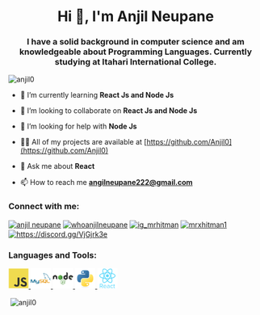 <h1 align="center">Hi 👋, I'm Anjil Neupane</h1>
<h3 align="center">I have a solid background in computer science and am knowledgeable about Programming Languages. Currently studying at Itahari International College.</h3>

<p align="left"> <img src="https://komarev.com/ghpvc/?username=anjil0&label=Profile%20views&color=0e75b6&style=flat" alt="anjil0" /> </p>

- 🌱 I’m currently learning **React Js and Node Js**

- 👯 I’m looking to collaborate on **React Js and Node Js**

- 🤝 I’m looking for help with **Node Js**

- 👨‍💻 All of my projects are available at [https://github.com/Anjil0](https://github.com/Anjil0)

- 💬 Ask me about **React**

- 📫 How to reach me **angilneupane222@gmail.com**

<h3 align="left">Connect with me:</h3>
<p align="left">
<a href="https://linkedin.com/in/anjil neupane" target="blank"><img align="center" src="https://raw.githubusercontent.com/rahuldkjain/github-profile-readme-generator/master/src/images/icons/Social/linked-in-alt.svg" alt="anjil neupane" height="30" width="40" /></a>
<a href="https://fb.com/whoanjilneupane" target="blank"><img align="center" src="https://raw.githubusercontent.com/rahuldkjain/github-profile-readme-generator/master/src/images/icons/Social/facebook.svg" alt="whoanjilneupane" height="30" width="40" /></a>
<a href="https://instagram.com/ig_mrhitman" target="blank"><img align="center" src="https://raw.githubusercontent.com/rahuldkjain/github-profile-readme-generator/master/src/images/icons/Social/instagram.svg" alt="ig_mrhitman" height="30" width="40" /></a>
<a href="https://www.youtube.com/c/mrxhitman1" target="blank"><img align="center" src="https://raw.githubusercontent.com/rahuldkjain/github-profile-readme-generator/master/src/images/icons/Social/youtube.svg" alt="mrxhitman1" height="30" width="40" /></a>
<a href="https://discord.gg/https://discord.gg/VjGjrk3e" target="blank"><img align="center" src="https://raw.githubusercontent.com/rahuldkjain/github-profile-readme-generator/master/src/images/icons/Social/discord.svg" alt="https://discord.gg/VjGjrk3e" height="30" width="40" /></a>
</p>

<h3 align="left">Languages and Tools:</h3>
<p align="left"> <a href="https://developer.mozilla.org/en-US/docs/Web/JavaScript" target="_blank" rel="noreferrer"> <img src="https://raw.githubusercontent.com/devicons/devicon/master/icons/javascript/javascript-original.svg" alt="javascript" width="40" height="40"/> </a> <a href="https://www.mysql.com/" target="_blank" rel="noreferrer"> <img src="https://raw.githubusercontent.com/devicons/devicon/master/icons/mysql/mysql-original-wordmark.svg" alt="mysql" width="40" height="40"/> </a> <a href="https://nodejs.org" target="_blank" rel="noreferrer"> <img src="https://raw.githubusercontent.com/devicons/devicon/master/icons/nodejs/nodejs-original-wordmark.svg" alt="nodejs" width="40" height="40"/> </a> <a href="https://www.python.org" target="_blank" rel="noreferrer"> <img src="https://raw.githubusercontent.com/devicons/devicon/master/icons/python/python-original.svg" alt="python" width="40" height="40"/> </a> <a href="https://reactjs.org/" target="_blank" rel="noreferrer"> <img src="https://raw.githubusercontent.com/devicons/devicon/master/icons/react/react-original-wordmark.svg" alt="react" width="40" height="40"/> </a> </p>

<p>&nbsp;<img align="center" src="https://github-readme-stats.vercel.app/api?username=anjil0&show_icons=true&theme=dracula&locale=en" alt="anjil0" /></p>
